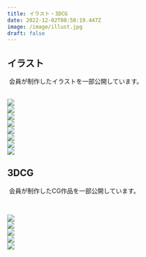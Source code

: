 ```yaml
---
title: イラスト・3DCG
date: 2022-12-02T08:58:19.447Z
image: /image/illust.jpg
draft: false
---
```

## イラスト
 ﻿ 
会員が制作したイラストを一部公開しています。  
 ﻿ 
<div class="illust-container">
    <div class="illust-button"><img id="grid-1" onclick="clickedImage('grid-1');" src="/image/illust_kishi_02.png"></div>
    <div class="illust-button"><img id="grid-2" onclick="clickedImage('grid-2');" src="/image/illust_kishi_01.png"></div>
    <div class="illust-button"><img id="grid-3" onclick="clickedImage('grid-3');" src="/image/tsuno_denxchan.png"></div>
    <div class="illust-button"><img id="grid-4" onclick="clickedImage('grid-4');" src="/image/illust_ramune_00.png"></div>
    <div class="illust-button"><img id="grid-5" onclick="clickedImage('grid-5');" src="/image/laisa_1.jpg"></div>
    <div class="illust-button"><img id="grid-6" onclick="clickedImage('grid-6');" src="/image/nanari_1.jpg"></div>
    <div class="illust-button"><img id="grid-7" onclick="clickedImage('grid-7');" src="/image/laisa_2.jpg"></div>
    <div class="illust-button"><img id="grid-8" onclick="clickedImage('grid-8');" src="/image/ramune_robo_den.png"></div>
</div>

<div class="popup" id="js-popup">
    <div class="popup-inner">
        <a><img id="popup-image" src=""></a>
    </div>
    <div class="black-background" id="js-black-bg"></div>
</div>

<style type="text/css">
.popup {
  position: fixed;
  left: 0;
  top: 0;
  width: 100%;
  height: 100%;
  z-index: 9999;
  opacity: 0;
  visibility: hidden;
  transition: .6s;
}
.popup.is-show {
  opacity: 1;
  visibility: visible;
}
.popup-inner {
  position: absolute;
  left: 50%;
  top: 50%;
  transform: translate(-50%,-50%);
  width: 80%;
  max-width: 600px;
  padding: 50px;
  background-color: #fff;
  z-index: 2;
}
.popup-inner img {
  width: 100%;
}
.black-background {
  position: absolute;
  left: 0;
  top: 0;
  width: 100%;
  height: 100%;
  background-color: rgba(0,0,0,.8);
  z-index: 1;
  cursor: pointer;
}
</style>

<script type="text/javascript" src="/js/popupImage.js"></script>

## 3DCG
 ﻿ 
会員が制作したCG作品を一部公開しています。  

 ﻿ 
<div class="illust-container">
    <div class="illust-button"><img id="grid-1*" onclick="clickedImage('grid-1*');" src="/image/VRcG_2022_01.png"></div>
    <div class="illust-button"><img id="grid-2*" onclick="clickedImage('grid-2*');" src="/image/VRcG_2022_02.png"></div>
    <div class="illust-button"><img id="grid-3*" onclick="clickedImage('grid-3*');" src="/image/VRcG_2022_03.png"></div>
    <div class="illust-button"><img id="grid-4*" onclick="clickedImage('grid-4*');" src="/image/VRcG_2022_04.png"></div>
    <div class="illust-button"><img id="grid-5*" onclick="clickedImage('grid-5*');" src="/image/VRcG_2022_05.png"></div>
</div>

<div class="popup" id="js-popup">
    <div class="popup-inner">
        <a><img id="popup-image" src=""></a>
    </div>
    <div class="black-background" id="js-black-bg"></div>
</div>

<style type="text/css">
.popup {
  position: fixed;
  left: 0;
  top: 0;
  width: 100%;
  height: 100%;
  z-index: 9999;
  opacity: 0;
  visibility: hidden;
  transition: .6s;
}
.popup.is-show {
  opacity: 1;
  visibility: visible;
}
.popup-inner {
  position: absolute;
  left: 50%;
  top: 50%;
  transform: translate(-50%,-50%);
  width: 80%;
  max-width: 600px;
  padding: 50px;
  background-color: #fff;
  z-index: 2;
}
.popup-inner img {
  width: 100%;
}
.black-background {
  position: absolute;
  left: 0;
  top: 0;
  width: 100%;
  height: 100%;
  background-color: rgba(0,0,0,.8);
  z-index: 1;
  cursor: pointer;
}
</style>

